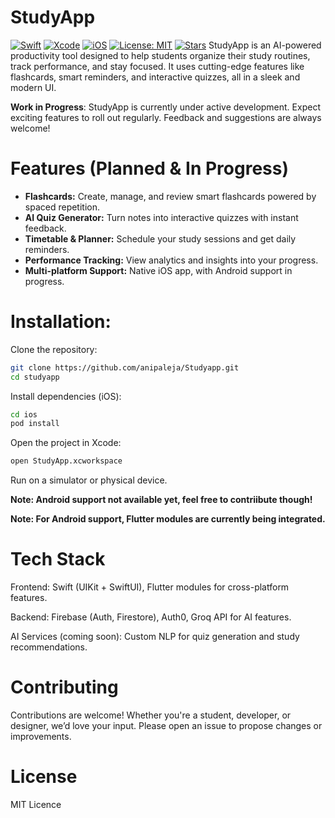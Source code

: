 # StudyApp
[![Swift](https://img.shields.io/badge/Swift-5.9-orange?logo=swift&logoColor=white)](https://swift.org/)
[![Xcode](https://img.shields.io/badge/Xcode-15.0-blue?logo=xcode&logoColor=white)](https://developer.apple.com/xcode/)
[![iOS](https://img.shields.io/badge/iOS-17+-lightgrey?logo=apple&logoColor=black)](https://developer.apple.com/ios/)
[![License: MIT](https://img.shields.io/badge/License-MIT-green.svg)](LICENSE)
[![Stars](https://img.shields.io/github/stars/anipaleja/Studyapp?style=social)](https://github.com/anipaleja/Studyapp/stargazers)
StudyApp is an AI-powered productivity tool designed to help students organize their study routines, track performance, and stay focused. It uses cutting-edge features like flashcards, smart reminders, and interactive quizzes, all in a sleek and modern UI.

**Work in Progress**: StudyApp is currently under active development. Expect exciting features to roll out regularly. Feedback and suggestions are always welcome!

# Features (Planned & In Progress)

- **Flashcards:** Create, manage, and review smart flashcards powered by spaced repetition.
- **AI Quiz Generator:** Turn notes into interactive quizzes with instant feedback.
- **Timetable & Planner:** Schedule your study sessions and get daily reminders.
- **Performance Tracking:** View analytics and insights into your progress.
- **Multi-platform Support:** Native iOS app, with Android support in progress.

# Installation:

Clone the repository:
```bash
git clone https://github.com/anipaleja/Studyapp.git
cd studyapp
```
Install dependencies (iOS):
```bash
cd ios
pod install
```
Open the project in Xcode:
```bash 
open StudyApp.xcworkspace
```
Run on a simulator or physical device.

**Note: Android support not available yet, feel free to contriibute though!**

**Note: For Android support, Flutter modules are currently being integrated.**

# Tech Stack

Frontend: Swift (UIKit + SwiftUI), Flutter modules for cross-platform features.

Backend: Firebase (Auth, Firestore), Auth0, Groq API for AI features.

AI Services (coming soon): Custom NLP for quiz generation and study recommendations.

# Contributing

Contributions are welcome! Whether you're a student, developer, or designer, we’d love your input. Please open an issue to propose changes or improvements.

# License

MIT Licence

